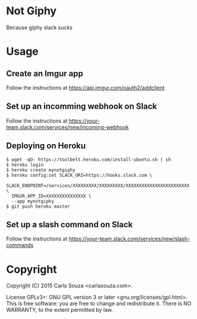 # Not Giphy

Because giphy slack sucks

# Usage

## Create an Imgur app

Follow the instructions at https://api.imgur.com/oauth2/addclient

## Set up an incomming webhook on Slack

Follow the instructions at https://your-team.slack.com/services/new/incoming-webhook

## Deploying on Heroku

    $ wget -qO- https://toolbelt.heroku.com/install-ubuntu.sh | sh
    $ heroku login
    $ heroku create mynotgiphy
    $ heroku config:set SLACK_URI=https://hooks.slack.com \
      SLACK_ENDPOINT=/services/XXXXXXXXX/XXXXXXXXX/XXXXXXXXXXXXXXXXXXXXXXXX \
      IMGUR_APP_ID=XXXXXXXXXXXXXXX \
      --app mynotgiphy
    $ git push heroku master

## Set up a slash command on Slack

Follow the instructions at https://your-team.slack.com/services/new/slash-commands

# Copyright

Copyright (C) 2015 Carla Souza <carlasouza.com>.

License GPLv3+: GNU GPL version 3 or later <gnu.org/licenses/gpl.html>. This is free software: you are free to change and redistribute it. There is NO WARRANTY, to the extent permitted by law.
